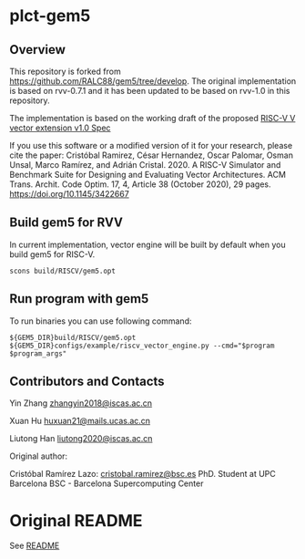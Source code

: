 # plct-gem5

## Overview

This repository is forked from https://github.com/RALC88/gem5/tree/develop. The original implementation is based on rvv-0.7.1 and it has been updated to be based on rvv-1.0 in this repository.

The implementation is based on the working draft of the proposed [RISC-V V vector extension v1.0 Spec](https://github.com/riscv/riscv-v-spec)

If you use this software or a modified version of it for your research, please cite the paper:
Cristóbal Ramirez, César Hernandez, Oscar Palomar, Osman Unsal, Marco Ramírez, and Adrián Cristal. 2020. A RISC-V Simulator and Benchmark Suite for Designing and Evaluating Vector Architectures. ACM Trans. Archit. Code Optim. 17, 4, Article 38 (October 2020), 29 pages. https://doi.org/10.1145/3422667

## Build gem5 for RVV

In current implementation, vector engine will be built by default when you build gem5 for RISC-V.
```
scons build/RISCV/gem5.opt
```

## Run program with gem5

To run binaries you can use following command:
```
${GEM5_DIR}build/RISCV/gem5.opt ${GEM5_DIR}configs/example/riscv_vector_engine.py --cmd="$program $program_args"
```

## Contributors and Contacts

Yin Zhang   zhangyin2018@iscas.ac.cn

Xuan Hu     huxuan21@mails.ucas.ac.cn

Liutong Han liutong2020@iscas.ac.cn


Original author:

Cristóbal Ramírez Lazo: cristobal.ramirez@bsc.es
PhD. Student at UPC Barcelona
BSC - Barcelona Supercomputing Center

# Original README

See [README](README)